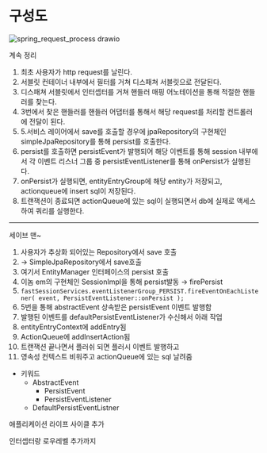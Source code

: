 # 구성도
![spring_request_process drawio](https://github.com/jekyllPark/back-to-basic/assets/114489012/22d50ca9-7c05-40ee-aa49-5fea7314b859)

계속 정리

1. 최초 사용자가 http request를 날린다.
2. 서블릿 컨테이너 내부에서 필터를 거쳐 디스패쳐 서블릿으로 전달된다.
3. 디스패쳐 서블릿에서 인터셉터를 거쳐 핸들러 매핑 어노테이션을 통해 적절한 핸들러를 찾는다.
4. 3번에서 찾은 핸들러를 핸들러 어댑터를 통해서 해당 request를 처리할 컨트롤러에 전달이 된다.
5. 5.서비스 레이어에서 save를 호출할 경우에 jpaRepository의 구현체인 simpleJpaRepository를 통해 persist를 호출한다.
6. persist를 호출하면 persistEvent가 발행되어 해당 이벤트를 통해 session 내부에서 각 이벤트 리스너 그룹 중 persistEventListener를 통해 onPersist가 실행된다.
7. onPersist가 실행되면, entityEntryGroup에 해당 entity가 저장되고, actionqueue에 insert sql이 저장된다.
8. 트랜잭션이 종료되면 actionQueue에 있는 sql이 실행되면서 db에 실제로 액세스하여 쿼리를 실행한다.

---

세이브 맨~

1. 사용자가 추상화 되어있는 Repository에서 save 호출 
2. → SimpleJpaRepository에서 save호출
3. 여기서 EntityManager 인터페이스의 persist 호출
4. 이놈 em의 구현체인 SessionImpl을 통해 persist발동 → firePersist
5. `fastSessionServices.eventListenerGroup_PERSIST.fireEventOnEachListener( event, PersistEventListener::onPersist );`
6. 5번을 통해 abstractEvent 상속받은 persistEvent 이벤트 발행함
7. 발행된 이벤트를 defaultPersistEventListener가 수신해서 아래 작업
8. entityEntryContext에 addEntry됨
9. ActionQueue에 addInsertAction됨
10. 트랜잭션 끝나면서 플러쉬 되면 플러시 이벤트 발행하고
11. 영속성 컨텍스트 비워주고 actionQueue에 있는 sql 날려줌

- 키워드
    - AbstractEvent
        - PersistEvent
        - PersistEventListener
    - DefaultPersistEventListner

애플리케이션 라이프 사이클 추가

인터셉터랑 로우레벨 추가까지
